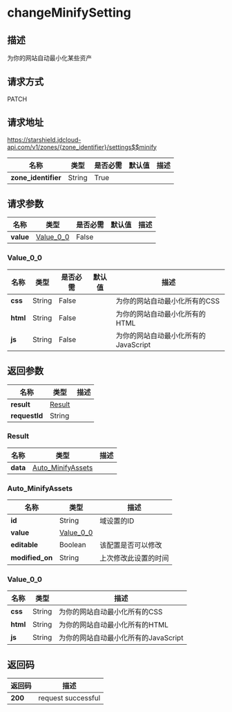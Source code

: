 # changeMinifySetting


## 描述
为你的网站自动最小化某些资产

## 请求方式
PATCH

## 请求地址
https://starshield.jdcloud-api.com/v1/zones/{zone_identifier}/settings$$minify

|名称|类型|是否必需|默认值|描述|
|---|---|---|---|---|
|**zone_identifier**|String|True| | |

## 请求参数
|名称|类型|是否必需|默认值|描述|
|---|---|---|---|---|
|**value**|[Value_0_0](changeMinifySetting#value_0_0)|False| | |

### <div id="value_0_0">Value_0_0</div>
|名称|类型|是否必需|默认值|描述|
|---|---|---|---|---|
|**css**|String|False| |为你的网站自动最小化所有的CSS|
|**html**|String|False| |为你的网站自动最小化所有的HTML|
|**js**|String|False| |为你的网站自动最小化所有的JavaScript|

## 返回参数
|名称|类型|描述|
|---|---|---|
|**result**|[Result](changeMinifySetting#result)| |
|**requestId**|String| |

### <div id="result">Result</div>
|名称|类型|描述|
|---|---|---|
|**data**|[Auto_MinifyAssets](changeMinifySetting#auto_minifyassets)| |
### <div id="auto_minifyassets">Auto_MinifyAssets</div>
|名称|类型|描述|
|---|---|---|
|**id**|String|域设置的ID|
|**value**|[Value_0_0](changeMinifySetting#value_0_0)| |
|**editable**|Boolean|该配置是否可以修改|
|**modified_on**|String|上次修改此设置的时间|
### <div id="value_0_0">Value_0_0</div>
|名称|类型|描述|
|---|---|---|
|**css**|String|为你的网站自动最小化所有的CSS|
|**html**|String|为你的网站自动最小化所有的HTML|
|**js**|String|为你的网站自动最小化所有的JavaScript|

## 返回码
|返回码|描述|
|---|---|
|**200**|request successful|
